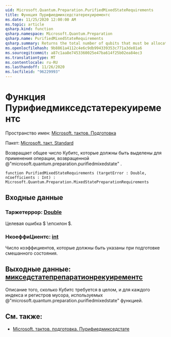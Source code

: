 ```yaml
---
uid: Microsoft.Quantum.Preparation.PurifiedMixedStateRequirements
title: Функция Пурифиедмикседстатерекуирементс
ms.date: 11/25/2020 12:00:00 AM
ms.topic: article
qsharp.kind: function
qsharp.namespace: Microsoft.Quantum.Preparation
qsharp.name: PurifiedMixedStateRequirements
qsharp.summary: Returns the total number of qubits that must be allocated in order to apply the operation returned by @"microsoft.quantum.preparation.purifiedmixedstate".
ms.openlocfilehash: 9b8861a4112c4e6c9db994339353c771a3de81a6
ms.sourcegitcommit: a87c1aa8e7453360025e47ba614f25b02ea84ec3
ms.translationtype: MT
ms.contentlocale: ru-RU
ms.lasthandoff: 11/26/2020
ms.locfileid: "96229993"
---
```

# <a name="purifiedmixedstaterequirements-function"></a>Функция Пурифиедмикседстатерекуирементс

Пространство имен: [Microsoft. тактов. Подготовка](xref:Microsoft.Quantum.Preparation)

Пакет: [Microsoft. такт. Standard](https://nuget.org/packages/Microsoft.Quantum.Standard)


Возвращает общее число Кубитс, которые должны быть выделены для применения операции, возвращенной @"microsoft.quantum.preparation.purifiedmixedstate" .

```qsharp
function PurifiedMixedStateRequirements (targetError : Double, nCoefficients : Int) : Microsoft.Quantum.Preparation.MixedStatePreparationRequirements
```


## <a name="input"></a>Входные данные

### <a name="targeterror--double"></a>Таржетеррор: [Double](xref:microsoft.quantum.lang-ref.double)

Целевая ошибка $ \епсилон $.


### <a name="ncoefficients--int"></a>НкоеффиЦиентс: [int](xref:microsoft.quantum.lang-ref.int)

Число коэффициентов, которые должны быть указаны при подготовке смешанного состояния.



## <a name="output--mixedstatepreparationrequirements"></a>Выходные данные: [микседстатепрепаратионрекуирементс](xref:Microsoft.Quantum.Preparation.MixedStatePreparationRequirements)

Описание того, сколько Кубитс требуется в целом, и для каждого индекса и регистров мусора, используемых @"microsoft.quantum.preparation.purifiedmixedstate" функцией.

## <a name="see-also"></a>См. также:

- [Microsoft. тактов. подготовка. Пурифиедмикседстате](xref:Microsoft.Quantum.Preparation.PurifiedMixedState)